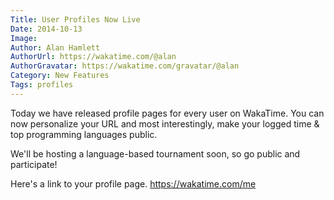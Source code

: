 ```yaml
---
Title: User Profiles Now Live
Date: 2014-10-13
Image:
Author: Alan Hamlett
AuthorUrl: https://wakatime.com/@alan
AuthorGravatar: https://wakatime.com/gravatar/@alan
Category: New Features
Tags: profiles
---
```


Today we have released profile pages for every user on WakaTime. You can now personalize your URL and most interestingly, make your logged time &amp; top programming languages public.

We'll be hosting a language-based tournament soon, so go public and participate!

Here's a link to your profile page. <a href="https://wakatime.com/me">https://wakatime.com/me</a>
